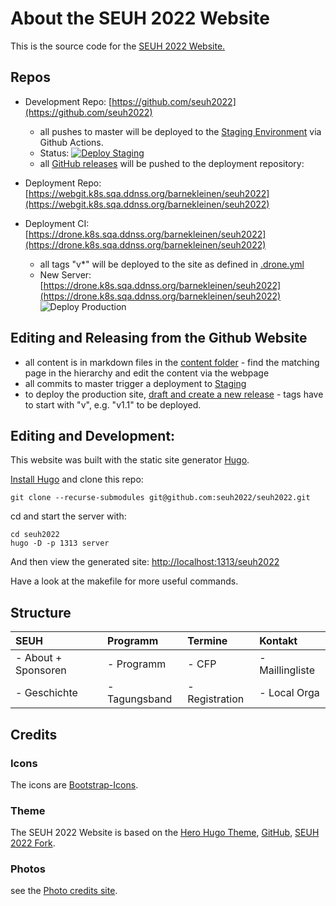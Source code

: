 # About the SEUH 2022 Website

This is the source code for the [SEUH 2022 Website.](https://seuh.org/seuh2022/)

## Repos

- Development Repo: [https://github.com/seuh2022](https://github.com/seuh2022)
    - all pushes to master will be deployed to the [Staging Environment](https://seuh2022.github.io/seuh2022) via Github Actions.
    - Status: [![Deploy Staging](https://github.com/seuh2022/seuh2022/actions/workflows/deploy-staging.yml/badge.svg)](https://github.com/seuh2022/seuh2022/actions/workflows/deploy-staging.yml)
    - all [GitHub releases](https://github.com/seuh2022/seuh2022/releases/) will be pushed to the deployment repository:

- Deployment Repo: [https://webgit.k8s.sqa.ddnss.org/barnekleinen/seuh2022](https://webgit.k8s.sqa.ddnss.org/barnekleinen/seuh2022)
- Deployment CI: [https://drone.k8s.sqa.ddnss.org/barnekleinen/seuh2022](https://drone.k8s.sqa.ddnss.org/barnekleinen/seuh2022)
    - all tags "v*" will be deployed to the site as defined in [.drone.yml](.drone.yml)
    - New Server: [https://drone.k8s.sqa.ddnss.org/barnekleinen/seuh2022](https://drone.k8s.sqa.ddnss.org/barnekleinen/seuh2022) ![Deploy Production](https://drone.k8s.sqa.ddnss.org/api/badges/barnekleinen/seuh2022/status.svg)



## Editing and Releasing from the Github Website

- all content is in markdown files in the [content folder](content) - find the matching page in the hierarchy and edit the content via the webpage
- all commits to master trigger a deployment to [Staging](https://seuh2022.github.io/seuh2022)
- to deploy the production site, [draft and create a new release](https://github.com/seuh2022/seuh2022/releases/new) - tags have to start with "v",  e.g. "v1.1" to be deployed.

## Editing and Development:

This website was built with the static site generator [Hugo](https://gohugo.io/).

[Install Hugo](https://gohugo.io/getting-started/installing) and clone this repo:

    git clone --recurse-submodules git@github.com:seuh2022/seuh2022.git

cd and start the server with:

    cd seuh2022
    hugo -D -p 1313 server

And then view the generated site:  [http://localhost:1313/seuh2022](http://localhost:1313/seuh2022)

Have a look at the makefile for more useful commands.

## Structure

| SEUH                | Programm      | Termine        | Kontakt         |
|:--------------------|:--------------|:---------------|:----------------|
| - About + Sponsoren | - Programm    | - CFP          | - Maillingliste |
| - Geschichte        | - Tagungsband | - Registration | - Local Orga    |

## Credits

### Icons

The icons are  [Bootstrap-Icons](https://icons.getbootstrap.com/).

### Theme

The SEUH 2022 Website is based on the [Hero Hugo Theme](https://themes.gohugo.io/themes/hugo-hero-theme/), [GitHub](https://github.com/zerostaticthemes/hugo-hero-theme),
[SEUH 2022 Fork](https://github.com/seuh2022/hugo-hero-theme).


### Photos

see the [Photo credits site](https://www.seuh.org/seuh2022/about/).
